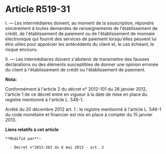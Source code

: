 # Article R519-31

I. ― Les intermédiaires doivent, au moment de la souscription, répondre sincèrement à toutes demandes de renseignements de
l'établissement de crédit, de l'établissement de paiement ou de l'établissement de monnaie électronique qui fournit des
services de paiement lorsqu'elles peuvent lui être utiles pour apprécier les antécédents du client et, le cas échéant, le
risque encouru. 

II. ― Les intermédiaires doivent s'abstenir de transmettre des fausses déclarations ou des éléments susceptibles de donner
une opinion erronée du client à l'établissement de crédit ou l'établissement de paiement.

**Nota:**

Conformément à l'article 2 du décret n° 2012-101 du 26 janvier 2012, l'article 1 de ce décret entre en vigueur à la date de
mise en place du registre mentionné à l'article L. 546-1. 

Arrêté du 20 décembre 2012 art. 1 : le registre mentionné à l'article L. 546-1 du code monétaire et financier est  mis en
place  à compter du 15 janvier 2013.

**Liens relatifs à cet article**

	**Modifié par**:

	  - Décret n°2013-383 du 6 mai 2013 - art. 3
